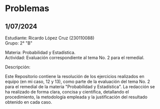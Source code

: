 # Problemas           
## 1/07/2024   

Estudiante: Ricardo López Cruz (230110088)      
Grupo: 2° "B"       

Materia: Probabilidad y Estadística.         
Actividad: Evaluación correspondiente al tema No. 2 para el remedial.            

Descripción:                

Este Repositorio contiene la resolución de los ejercicios realizados en equipo (en mi caso, 12 y 13), como parte de la evaluación del tema No. 2 para el remedial de la materia "Probabilidad y Estadística". La redacción se ha realizado de forma clara, concisa y científica, detallando el procedimiento, la metodología empleada y la justificación del resultado obtenido en cada caso.       
